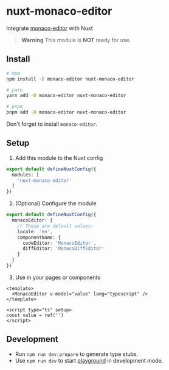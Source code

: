# nuxt-monaco-editor
Integrate [monaco-editor](https://microsoft.github.io/monaco-editor/) with Nuxt

> **Warning**
> This module is **NOT** ready for use.


## Install
```sh
# npm
npm install -D monaco-editor nuxt-monaco-editor

# yarn
yarn add -D monaco-editor nuxt-monaco-editor

# pnpm
pnpm add -D monaco-editor nuxt-monaco-editor
```
Don't forget to install `monaco-editor`.

## Setup
1. Add this module to the Nuxt config
```ts
export default defineNuxtConfig({
  modules: [
    'nuxt-monaco-editor'
  ]
})
```

2. (Optional) Configure the module
```ts
export default defineNuxtConfig({
  monacoEditor: {
    // These are default values:
    locale: 'en',
    componentName: {
      codeEditor: 'MonacoEditor',
      diffEditor: 'MonacoDiffEditor'
    }
  }
})
```

3. Use in your pages or components
```vue
<template>
  <MonacoEditor v-model="value" lang="typescript" />
</template>

<script type="ts" setup>
const value = ref('')
</script>
```

## Development

- Run `npm run dev:prepare` to generate type stubs.
- Use `npm run dev` to start [playground](./playground) in development mode.
